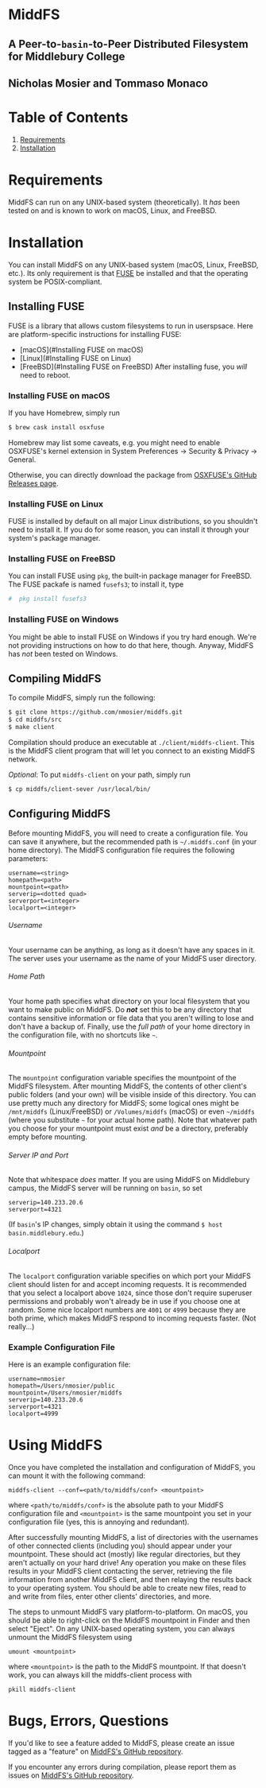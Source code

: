 # MiddFS
## A Peer-to-`basin`-to-Peer Distributed Filesystem for Middlebury College
## Nicholas Mosier and Tommaso Monaco

# Table of Contents
1. [Requirements](#Requirements)
1. [Installation](#Installation)

# Requirements
MiddFS can run on any UNIX-based system (theoretically). It _has_ been tested on and is known to work on macOS, Linux, and FreeBSD.

# Installation
You can install MiddFS on any UNIX-based system (macOS, Linux, FreeBSD, etc.). Its only requirement is that [FUSE](https://github.com/libfuse/libfuse) be installed
and that the operating system be POSIX-compliant.

## Installing FUSE
FUSE is a library that allows custom filesystems to run in userspsace.
Here are platform-specific instructions for installing FUSE:
- [macOS](#Installing FUSE on macOS)
- [Linux](#Installing FUSE on Linux)
- [FreeBSD](#Installing FUSE on FreeBSD)
After installing fuse, you _will_ need to reboot.

### Installing FUSE on macOS

If you have Homebrew, simply run

```bash
$ brew cask install osxfuse
```
Homebrew may list some caveats, e.g. you might need to enable OSXFUSE's kernel extension in System Preferences -> Security & Privacy -> General.

Otherwise, you can directly download the package from [OSXFUSE's GitHub Releases page](https://github.com/osxfuse/osxfuse/releases).

### Installing FUSE on Linux

FUSE is installed by default on all major Linux distributions, so you shouldn't need to install it. If you do for some reason, you can install it through your system's package manager.

### Installing FUSE on FreeBSD

You can install FUSE using `pkg`, the built-in package manager for FreeBSD. The FUSE packafe is named `fusefs3`; to install it, type
```bash
#  pkg install fusefs3
```

### Installing FUSE on Windows
You might be able to install FUSE on Windows if you try hard enough. We're not providing instructions on how to do that here, though.
Anyway, MiddFS has _not_ been tested on Windows.

## Compiling MiddFS
To compile MiddFS, simply run the following:
```bash
$ git clone https://github.com/nmosier/middfs.git
$ cd middfs/src
$ make client
```
Compilation should produce an executable at `./client/middfs-client`.
This is the MiddFS client program that will let you connect to an existing MiddFS network.

_Optional_: To put `middfs-client` on your path, simply run
```bash
$ cp middfs/client-sever /usr/local/bin/
```

## Configuring MiddFS
Before mounting MiddFS, you will need to create a configuration file. You can save it anywhere, but the recommended path is `~/.middfs.conf` (in your home directory).
The MiddFS configuration file requires the following parameters:
```
username=<string>
homepath=<path>
mountpoint=<path>
serverip=<dotted quad>
serverport=<integer>
localport=<integer>
```

###### Username
Your username can be anything, as long as it doesn't have any spaces in it.
The server uses your username as the name of your MiddFS user directory.

###### Home Path
Your home path specifies what directory on your local filesystem that you want to 
make public on MiddFS.
Do **_not_** set this to be any directory that contains sensitive information or file data that you aren't willing to lose and don't have a backup of.
Finally, use the _full path_ of your home directory in the configuration file, with no shortcuts like `~`.

###### Mountpoint
The `mountpoint` configuration variable specifies the mountpoint of the MiddFS filesystem. After mounting MiddFS, the contents of other client's public folders (and your own) will be visible inside of this directory.
You can use pretty much any directory for MiddFS; some logical ones might be `/mnt/middfs` (Linux/FreeBSD) or `/Volumes/middfs` (macOS) or even `~/middfs` (where you substitute `~` for your actual home path).
Note that whatever path you choose for your mountpoint must exist _and_ be a directory, preferably empty before mounting.

###### Server IP and Port
Note that whitespace _does_ matter.
If you are using MiddFS on Middlebury campus, the MiddFS server will be running on `basin`, so set
```
serverip=140.233.20.6
serverport=4321
```
(If `basin`'s IP changes, simply obtain it using the command `$ host basin.middlebury.edu`.)

###### Localport
The `localport` configuration variable specifies on which port your MiddFS client should listen for and accept incoming requests.
It is recommended that you select a localport above `1024`, since those don't require superuser permissions and probably won't already be in use if you choose one at random.
Some nice localport numbers are `4001` or `4999` because they are both prime, which makes MiddFS respond to incoming requests faster. (Not really...)

### Example Configuration File
Here is an example configuration file:
```
username=nmosier
homepath=/Users/nmosier/public
mountpoint=/Users/nmosier/middfs
serverip=140.233.20.6
serverport=4321
localport=4999
```

# Using MiddFS
Once you have completed the installation and configuration of MiddFS, you can mount it with the following command:
```
middfs-client --conf=<path/to/middfs/conf> <mountpoint>
```
where `<path/to/middfs/conf>` is the absolute path to your MiddFS configuration file
and `<mountpoint>` is the same mountpoint you set in your configuration file (yes, this is annoying and redundant).

After successfully mounting MiddFS, a list of directories with the usernames of other connected clients (including you) should appear under your mountpoint. These should act (mostly) like regular directories, but they aren't actually on your hard drive! Any operation you make on these files results in your MiddFS client contacting the server, retrieving the file information from another MiddFS client, and then relaying the results back to your operating system.
You should be able to create new files, read to and write from files, enter other clients' directories, and more. 

The steps to unmount MiddFS vary platform-to-platform. On macOS, you should be able to right-click on the MiddFS mountpoint in Finder and then select "Eject".
On any UNIX-based operating system, you can always unmount the MiddFS filesystem using
```
umount <mountpoint>
```
where `<mountpoint>` is the path to the MiddFS mountpoint. If that doesn't work, you can always kill the middfs-client process with
```
pkill middfs-client
```

# Bugs, Errors, Questions

If you'd like to see a feature added to MiddFS, please create an issue tagged as a "feature" on [MiddFS's GitHub repository](https://github.com/nmosier/middfs).

If you encounter any errors during compilation, please report them as issues on [MiddFS's GitHub repository](https://github.com/nmosier/middfs).

